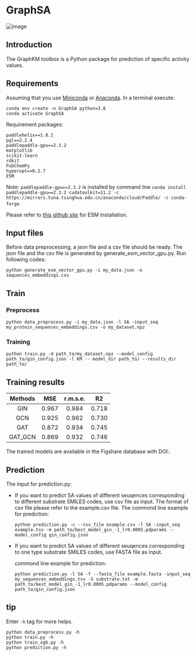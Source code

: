 # GraphSA
![image](https://github.com/realHXiao/GraphSA/assets/71002556/a0b9d3d6-cc9d-41c0-8f2c-2c37076b4bb4)

## Introduction
The GraphKM toolbox is a Python package for prediction of specific activity values.

## Requirements
Assuming that you use [Miniconda](https://docs.conda.io/en/latest/miniconda.html) or [Anaconda](https://www.anaconda.com/). In a terminal execute: 
```
conda env create -n GraphSA python=3.8
conda activate GraphSA
```
 Requirement packages: 
```
paddlehelix==1.0.1
pgl==2.2.4
paddlepaddle-gpu==2.3.2
matplotlib
scikit-learn
rdkit
PubChemPy
hyperopt==0.2.7
ESM
```
Note: ``paddlepaddle-gpu==2.3.2`` is installed by command line ``conda install paddlepaddle-gpu==2.3.2 cudatoolkit=11.2 -c https://mirrors.tuna.tsinghua.edu.cn/anaconda/cloud/Paddle/ -c conda-forge``. 

Please refer to [this github site](https://github.com/facebookresearch/esm) for ESM installation. 

## Input files
Before data preprocessing, a json file and a csv file should be ready. The json file and the csv file is generated by generate_esm_vector_gpu.py. Run following codes: 
```
python generate_esm_vector_gpu.py -i my_data.json -o sequences_embeddings.csv 
```
## Train
### Preprocess
```
python data_preprocess.py -i my_data.json -l SA -input_seq my_protein_sequences_embeddings.csv -o my_dataset.npz
```
### Training

```
python train.py -d path_to/my_dataset.npz --model_config path_to/gin_config.json -l KM -- model_dir path_to/ --results_dir path_to/

```
## Training results
| Methods      |  MSE       | r.m.s.e.  | R2        |
| :--:         | :--:       | :--:      | :--:      |
| GIN          | 0.967      | 0.984     | 0.718     |
| GCN          | 0.925      | 0.962     | 0.730     |
| GAT          | 0.872      | 0.934     | 0.745     |
| GAT_GCN      | 0.869      | 0.932     | 0.746     |

The trained models are available in the Figshare database with DOI:. 

## Prediction
The input for prediction.py:
+ If you want to predict SA values of different seuqences corresponding to different substrate SMILES codes, use csv file as input. The format of csv file please refer to the example.csv file. The commond line example for prediction:

    ```
    python prediction.py -c --csv_file example.csv -l SA -input_seq example.tsv -m path_to/best_model_gin_-1_lr0.0005.pdparams --model_config gin_config.json
    ```
+ If you want to predict SA values of different seuqences corresponding to one type substrate SMILES codes, use FASTA file as input. 

    commond line example for prediction:
    ```
    python prediction.py -l SA -f --fasta_file example.fasta -input_seq my_sequences_embeddings.tsv -S substrate.txt -m path_to/best_model_gin_-1_lr0.0005.pdparams --model_config path_to/gin_config.json
    ```

## tip
Enter `-h` tag for more helps. 
```
python data_preprocess.py -h
python train.py -h
python train_xgb.py -h
python prediction.py -h
```
